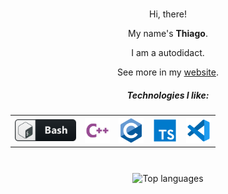 <div align="center">

#
Hi, there!

My name's **Thiago**.

I am a autodidact.

See more in my <a href="https://thiaudiott.github.io/">website</a>.

##### Technologies I like:

<table>
<tr>

<th>
<img src="img/bash.png" width="98" alt="bash">
</th>

<th>
<img src="img/cpp.png" width="40" alt="cpp">
</th>

<th>
<img src="img/c.png" width="40" alt="c">
</th>

<th>
<img src="img/ts.png" width="40" alt="ts">
</th>

<th>
<img src="img/vscode.png" width="40" alt="vscode">
</th>


</tr>
</table>

#

<img alt="Top languages" width="230" align="center" src="https://github-readme-stats.vercel.app/api/top-langs/?username=ThiaudioTT&layout=compact&theme=chartreuse-dark">
<br>
</div>
